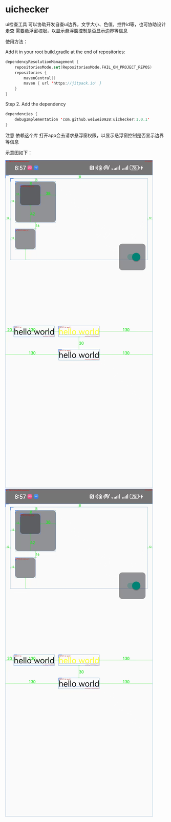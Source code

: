 # uichecker

ui检查工具  可以协助开发自查ui边界，文字大小、色值，控件id等，也可协助设计走查
需要悬浮窗权限，以显示悬浮窗控制是否显示边界等信息

使用方法：

Add it in your root build.gradle at the end of repositories:

```kotlin
dependencyResolutionManagement {
	repositoriesMode.set(RepositoriesMode.FAIL_ON_PROJECT_REPOS)
	repositories {
		mavenCentral()
		maven { url 'https://jitpack.io' }
	}
}
```
Step 2. Add the dependency

```kotlin
dependencies {
    debugImplementation 'com.github.weiwei0928:uichecker:1.0.1'
}
```

注意 依赖这个库 打开app会去请求悬浮窗权限，以显示悬浮窗控制是否显示边界等信息

示意图如下：

![img.png](img.png)
![img_1.png](img_1.png)